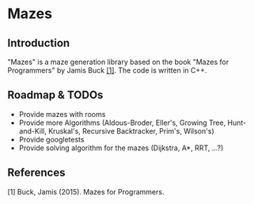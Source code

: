 # Mazes
## Introduction
"Mazes" is a maze generation library based on the book "Mazes for Programmers" by Jamis Buck [[1]](#1). The code is written in C++.

## Roadmap & TODOs
- Provide mazes with rooms
- Provide more Algorithms (Aldous-Broder, Eller's, Growing Tree, Hunt-and-Kill, Kruskal's, Recursive Backtracker, Prim's, Wilson's)
- Provide googletests
- Provide solving algorithm for the mazes (Dijkstra, A*, RRT, ...?)

## References
<a id="1">[1]</a> Buck, Jamis (2015). Mazes for Programmers.
